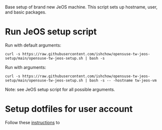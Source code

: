 Base setup of brand new JeOS machine. This script sets up hostname, user, and basic packages.

# Run JeOS setup script

Run with default arguments:

`curl -s https://raw.githubusercontent.com/ishchow/opensuse-tw-jeos-setup/main/opensuse-tw-jeos-setup.sh | bash -s`

Run with arguments:

`curl -s https://raw.githubusercontent.com/ishchow/opensuse-tw-jeos-setup/main/opensuse-tw-jeos-setup.sh | bash -s -- -hostname tw-jeos-vm`

Note: see JeOS setup script for all possible arguments.

# Setup dotfiles for user account

Follow these [instructions](https://github.com/ishchow/dotfiles/blob/master/README.md) to 
